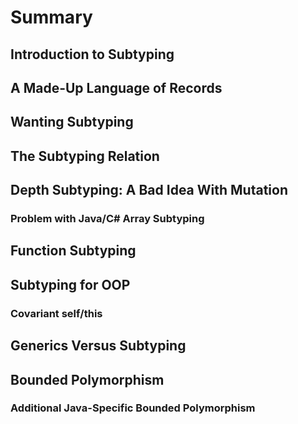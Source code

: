 # Summary

## Introduction to Subtyping

## A Made-Up Language of Records

## Wanting Subtyping

## The Subtyping Relation

## Depth Subtyping: A Bad Idea With Mutation

### Problem with Java/C# Array Subtyping


## Function Subtyping

## Subtyping for OOP

### Covariant self/this


## Generics Versus Subtyping

## Bounded Polymorphism

### Additional Java-Specific Bounded Polymorphism
